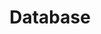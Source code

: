 ---
weight: 999
title: "Database"
description: ""
icon: "postgresql"
icontype: "simple"
toc: false
---